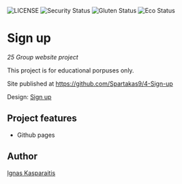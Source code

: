 ![LICENSE](https://img.shields.io/badge/license-mit-blue.svg?style=flat-square)
![Security Status](https://img.shields.io/security-headers?label=Security&url=https%3A%2F%2Fgithub.com&style=flat-square)
![Gluten Status](https://img.shields.io/badge/Gluten-Free-green.svg)
![Eco Status](https://img.shields.io/badge/ECO-Friendly-green.svg)

# Sign up

_25 Group website project_

This project is for educational porpuses only.

Site published at https://github.com/Spartakas9/4-Sign-up

Design: [Sign up](https://spartakas9.github.io/4-Sign-up/)

## Project features

- Github pages


## Author

[Ignas Kasparaitis](https://github.com/Spartakas9)
